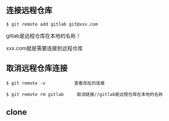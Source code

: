 ## 连接远程仓库

```
$ git remote add gitlab git@xxx.com
```

gitlab是远程仓库在本地的名称！

xxx.com就是需要连接到远程仓库

## 取消远程仓库连接

```
$ git remote -v           查看现在的连接
```

```
$ git remote rm gitlab     取消链接//gitlab是远程仓库在本地的名称
```

## clone

